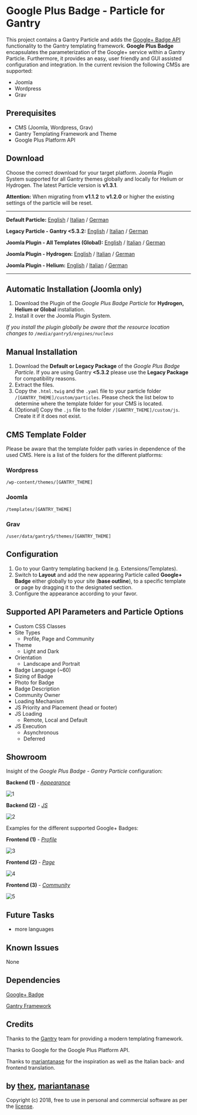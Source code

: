 # Google Plus Badge - Particle for Gantry
This project contains a Gantry Particle and adds the [Google+ Badge API](https://developers.google.com/+/web/badge/) functionality to the Gantry templating framework. **Google Plus Badge** encapsulates the parameterization of the Google+ service within a Gantry Particle. Furthermore, it provides an easy, user friendly and GUI assisted configuration and integration. In the current revision the following CMSs are supported:
* Joomla
* Wordpress
* Grav

## Prerequisites
* CMS (Joomla, Wordpress, Grav)
* Gantry Templating Framework and Theme
* Google Plus Platform API

## Download
Choose the correct download for your target platform. Joomla Plugin System supported for all Gantry themes globally and locally for Helium or Hydrogen. The latest Particle version is **v1.3.1**.

**Attention:** When migrating from **v1.1.2** to **v1.2.0** or higher the existing settings of the particle will be reset.
___
**Default Particle:**
[English](https://github.com/thexmanxyz/Google-Plus-Badge-Gantry/releases/download/v1.3.1/gpb.particle.only.EN.v1.3.1.zip) / [Italian](https://github.com/thexmanxyz/Google-Plus-Badge-Gantry/releases/download/v1.3.1/gpb.particle.only.IT.v1.3.1.zip) / [German](https://github.com/thexmanxyz/Google-Plus-Badge-Gantry/releases/download/v1.3.1/gpb.particle.only.DE.v1.3.1.zip)

**Legacy Particle - Gantry <5.3.2:**
[English](https://github.com/thexmanxyz/Google-Plus-Badge-Gantry/releases/download/v1.3.1/gpb.particle.only.legacy.EN.v1.3.1.zip) / [Italian](https://github.com/thexmanxyz/Google-Plus-Badge-Gantry/releases/download/v1.3.1/gpb.particle.only.legacy.IT.v1.3.1.zip) / [German](https://github.com/thexmanxyz/Google-Plus-Badge-Gantry/releases/download/v1.3.1/gpb.particle.only.legacy.DE.v1.3.1.zip)

**Joomla Plugin - All Templates (Global):**
[English](https://github.com/thexmanxyz/Google-Plus-Badge-Gantry/releases/download/v1.3.1/gpb.j3.global.EN.v1.3.1.zip) / [Italian](https://github.com/thexmanxyz/Google-Plus-Badge-Gantry/releases/download/v1.3.1/gpb.j3.global.IT.v1.3.1.zip) / [German](https://github.com/thexmanxyz/Google-Plus-Badge-Gantry/releases/download/v1.3.1/gpb.j3.global.DE.v1.3.1.zip)

**Joomla Plugin - Hydrogen:**
[English](https://github.com/thexmanxyz/Google-Plus-Badge-Gantry/releases/download/v1.3.1/gpb.j3.hydrogen.EN.v1.3.1.zip) / [Italian](https://github.com/thexmanxyz/Google-Plus-Badge-Gantry/releases/download/v1.3.1/gpb.j3.hydrogen.IT.v1.3.1.zip) / [German](https://github.com/thexmanxyz/Google-Plus-Badge-Gantry/releases/download/v1.3.1/gpb.j3.hydrogen.DE.v1.3.1.zip)

**Joomla Plugin - Helium:**
[English](https://github.com/thexmanxyz/Google-Plus-Badge-Gantry/releases/download/v1.3.1/gpb.j3.helium.EN.v1.3.1.zip) / [Italian](https://github.com/thexmanxyz/Google-Plus-Badge-Gantry/releases/download/v1.3.1/gpb.j3.helium.IT.v1.3.1.zip) / [German](https://github.com/thexmanxyz/Google-Plus-Badge-Gantry/releases/download/v1.3.1/gpb.j3.helium.DE.v1.3.1.zip)
___

## Automatic Installation (Joomla only)
1. Download the Plugin of the *Google Plus Badge Particle* for **Hydrogen, Helium or Global** installation.
2. Install it over the Joomla Plugin System.

*If you install the plugin globally be aware that the resource location changes to `/media/gantry5/engines/nucleus`*

## Manual Installation
1. Download the **Default or Legacy Package** of the *Google Plus Badge Particle*. If you are using Gantry **<5.3.2** please use the **Legacy Package** for compatibility reasons.
2. Extract the files.
3. Copy the `.html.twig` and the `.yaml` file to your particle folder `/[GANTRY_THEME]/custom/particles`. Please check the list below to determine where the template folder for your CMS is located.
4. [Optional] Copy the `.js` file to the folder `/[GANTRY_THEME]/custom/js`. Create it if it does not exist.

## CMS Template Folder
Please be aware that the template folder path varies in dependence of the used CMS. Here is a list of the folders for the different platforms:

### Wordpress
`/wp-content/themes/[GANTRY_THEME]`

### Joomla
`/templates/[GANTRY_THEME]`

### Grav
`/user/data/gantry5/themes/[GANTRY_THEME]`

## Configuration
1. Go to your Gantry templating backend (e.g. Extensions/Templates).
2. Switch to **Layout** and add the new appearing Particle called **Google+ Badge** either globally to your site (**base outline**), to a specific template or page by dragging it to the designated section.
3. Configure the appearance according to your favor.
 
## Supported API Parameters and Particle Options
* Custom CSS Classes
* Site Types
  * Profile, Page and Community
* Theme
  * Light and Dark
* Orientation
  * Landscape and Portrait
* Badge Language (~60)
* Sizing of Badge
* Photo for Badge
* Badge Description
* Community Owner
* Loading Mechanism
* JS Priority and Placement (head or footer)
* JS Loading
  * Remote, Local and Default
* JS Execution
  * Asynchronous
  * Deferred

## Showroom
Insight of the *Google Plus Badge - Gantry Particle* configuration:

**Backend (1)** - *[Appearance](/screenshots/backend_appearance.png)*

![1](/screenshots/backend_appearance.png)

**Backend (2)** - *[JS](/screenshots/backend_js.png)*

![2](/screenshots/backend_js.png)

Examples for the different supported Google+ Badges:

**Frontend (1)** - *[Profile](/screenshots/frontend_profile.png)*

![3](/screenshots/frontend_profile.png)

**Frontend (2)** - *[Page](/screenshots/frontend_page.png)*

![4](/screenshots/frontend_page.png)

**Frontend (3)** - *[Community](/screenshots/frontend_community.png)*

![5](/screenshots/frontend_community.png)

## Future Tasks
* more languages

## Known Issues
None

## Dependencies
[Google+ Badge](https://developers.google.com/+/web/badge/)

[Gantry Framework](http://gantry.org/)

## Credits
Thanks to the [Gantry](https://github.com/gantry) team for providing a modern templating framework.

Thanks to Google for the Google Plus Platform API.

Thanks to [mariantanase](https://github.com/mariantanase) for the inspiration as well as the Italian back- and frontend translation.

## by [thex](https://github.com/thexmanxyz), [mariantanase](https://github.com/mariantanase)
Copyright (c) 2018, free to use in personal and commercial software as per the [license](/LICENSE.md).
